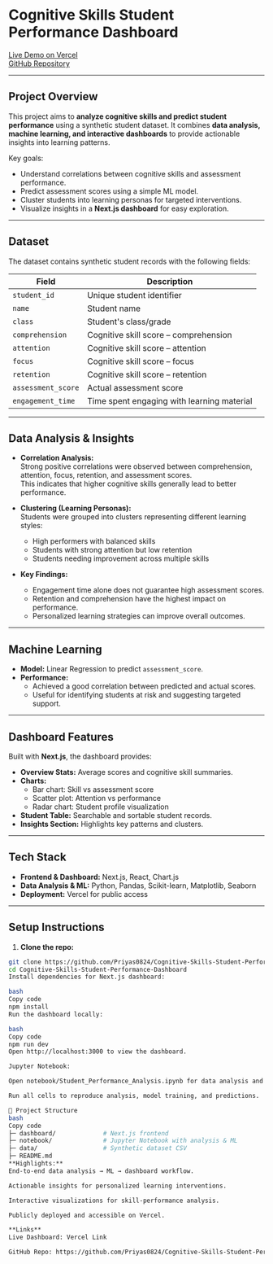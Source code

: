 # Cognitive Skills Student Performance Dashboard

[Live Demo on Vercel](https://cognitive-skills-stude-git-2e3400-priyanka-ss-projects-f232d9c7.vercel.app)  
[GitHub Repository](https://github.com/Priyas0824/Cognitive-Skills-Student-Performance-Dashboard)

---

## Project Overview

This project aims to **analyze cognitive skills and predict student performance** using a synthetic student dataset. It combines **data analysis, machine learning, and interactive dashboards** to provide actionable insights into learning patterns.  

Key goals:  
- Understand correlations between cognitive skills and assessment performance.  
- Predict assessment scores using a simple ML model.  
- Cluster students into learning personas for targeted interventions.  
- Visualize insights in a **Next.js dashboard** for easy exploration.

---

## Dataset

The dataset contains synthetic student records with the following fields:

| Field                | Description                                |
|---------------------|--------------------------------------------|
| `student_id`         | Unique student identifier                  |
| `name`               | Student name                               |
| `class`              | Student's class/grade                      |
| `comprehension`      | Cognitive skill score – comprehension     |
| `attention`          | Cognitive skill score – attention         |
| `focus`              | Cognitive skill score – focus             |
| `retention`          | Cognitive skill score – retention         |
| `assessment_score`   | Actual assessment score                   |
| `engagement_time`    | Time spent engaging with learning material|

---

## Data Analysis & Insights

- **Correlation Analysis:**  
  Strong positive correlations were observed between comprehension, attention, focus, retention, and assessment scores.  
  This indicates that higher cognitive skills generally lead to better performance.  

- **Clustering (Learning Personas):**  
  Students were grouped into clusters representing different learning styles:  
  - High performers with balanced skills  
  - Students with strong attention but low retention  
  - Students needing improvement across multiple skills  

- **Key Findings:**  
  - Engagement time alone does not guarantee high assessment scores.  
  - Retention and comprehension have the highest impact on performance.  
  - Personalized learning strategies can improve overall outcomes.

---

## Machine Learning

- **Model:** Linear Regression to predict `assessment_score`.  
- **Performance:**  
  - Achieved a good correlation between predicted and actual scores.  
  - Useful for identifying students at risk and suggesting targeted support.  

---

## Dashboard Features

Built with **Next.js**, the dashboard provides:  
- **Overview Stats:** Average scores and cognitive skill summaries.  
- **Charts:**  
  - Bar chart: Skill vs assessment score  
  - Scatter plot: Attention vs performance  
  - Radar chart: Student profile visualization  
- **Student Table:** Searchable and sortable student records.  
- **Insights Section:** Highlights key patterns and clusters.

---

## Tech Stack

- **Frontend & Dashboard:** Next.js, React, Chart.js  
- **Data Analysis & ML:** Python, Pandas, Scikit-learn, Matplotlib, Seaborn  
- **Deployment:** Vercel for public access  

---

## Setup Instructions

1. **Clone the repo:**
```bash
git clone https://github.com/Priyas0824/Cognitive-Skills-Student-Performance-Dashboard.git
cd Cognitive-Skills-Student-Performance-Dashboard
Install dependencies for Next.js dashboard:

bash
Copy code
npm install
Run the dashboard locally:

bash
Copy code
npm run dev
Open http://localhost:3000 to view the dashboard.

Jupyter Notebook:

Open notebook/Student_Performance_Analysis.ipynb for data analysis and ML workflow.

Run all cells to reproduce analysis, model training, and predictions.

📂 Project Structure
bash
Copy code
├─ dashboard/             # Next.js frontend
├─ notebook/              # Jupyter Notebook with analysis & ML
├─ data/                  # Synthetic dataset CSV
├─ README.md
**Highlights:**
End-to-end data analysis → ML → dashboard workflow.

Actionable insights for personalized learning interventions.

Interactive visualizations for skill-performance analysis.

Publicly deployed and accessible on Vercel.

**Links**
Live Dashboard: Vercel Link

GitHub Repo: https://github.com/Priyas0824/Cognitive-Skills-Student-Performance-Dashboard
